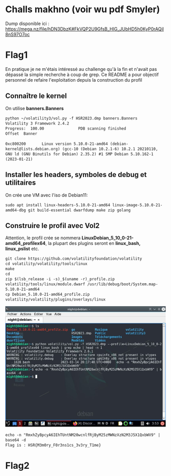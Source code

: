
# Challs makhno (voir wu pdf Smyler)

Dump disponible ici : https://mega.nz/file/hDN3DbzK#FkVQP2U9GfsB_HIG_JUbHD5h0KyP0rAQiI8nS97O7oc

# Flag1

En pratique je ne m'étais intéressé au challenge qu'à la fin et n'avait pas dépassé la simple recherche à coup de grep.
Ce README a pour objectif personnel de refaire l'exploitation depuis la construction du profil

## Connaître le kernel

On utilise **banners.Banners**

```
python ~/volatility3/vol.py -f HSR2023.dmp banners.Banners
Volatility 3 Framework 2.4.2
Progress:  100.00               PDB scanning finished                  
Offset  Banner
     
0xc800200       Linux version 5.10.0-21-amd64 (debian-kernel@lists.debian.org) (gcc-10 (Debian 10.2.1-6) 10.2.1 20210110, GNU ld (GNU Binutils for Debian) 2.35.2) #1 SMP Debian 5.10.162-1 (2023-01-21)
```

## Installer les headers, symboles de debug et utilitaires

On crée une VM avec l'iso de Debian11:
```
sudo apt install linux-headers-5.10.0-21-amd64 linux-image-5.10.0-21-amd64-dbg git build-essential dwarfdump make zip golang
```

## Construire le profil avec Vol2

Attention, le profil crée se nommera **LinuxDebian_5_10_0-21-amd64_profilex64**, la plupart des plugins seront en **linux_bash, linux_pslist** etc.

```
git clone https://github.com/volatilityfoundation/volatility
cd volatility/volatility/tools/linux
make 
cd
zip $(lsb_release -i -s)_$(uname -r)_profile.zip volatility/tools/linux/module.dwarf /usr/lib/debug/boot/System.map-5.10.0-21-amd64
cp Debian_5.10.0-21-amd64_profile.zip volatility/volatility/plugins/overlays/linux
```

![](./flag1.jpg)

```
echo -n "RmxhZyBpcyA6IEhTUntNM20wcnlfRjByM25zMWNzXzN2M3J5X1QxbWV9" | base64 -d 
Flag is : HSR{M3m0ry_F0r3ns1cs_3v3ry_T1me}
```

# Flag2
